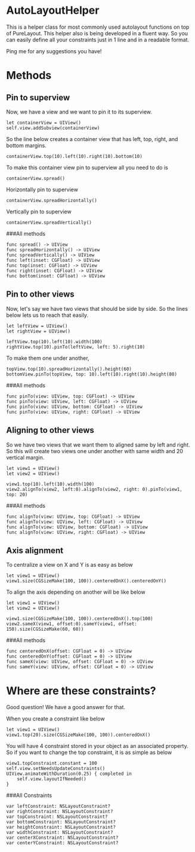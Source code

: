 
# AutoLayoutHelper

This is a helper class for most commonly used autolayout functions on top of PureLayout. This helper also is being developed in a fluent way. So you can easily define all your constraints just in 1 line and in a readable format.

Ping me for any suggestions you have!

# Methods

## Pin to superview
Now, we have a view and we want to pin it to its superview. 

```
let containerView = UIView()
self.view.addSubview(containerView)
```

So the line below creates a container view that has left, top, right, and bottom margins.
```
containerView.top(10).left(10).right(10).bottom(10)
```
To make this container view pin to superview all you need to do is
```
containerView.spread()
```
Horizontally pin to superview
```
containerView.spreadHorizontally()
```
Vertically pin to superview
```
containerView.spreadVertically()
```

###All methods
```
func spread() -> UIView
func spreadHorizontally() -> UIView
func spreadVertically() -> UIView
func left(inset: CGFloat) -> UIView
func top(inset: CGFloat) -> UIView
func right(inset: CGFloat) -> UIView
func bottom(inset: CGFloat) -> UIView
```

## Pin to other views

Now, let's say we have two views that should be side by side. So the lines below lets us to reach that easily.
```
let leftView = UIView()
let rightView = UIView()

leftView.top(10).left(10).width(100)
rightView.top(10).pinTo(leftView, left: 5).right(10)
```

To make them one under another,
```
topView.top(10).spreadHorizontally().height(60)
bottomView.pinTo(topView, top: 10).left(10).right(10).height(80)
```

###All methods
```
func pinTo(view: UIView, top: CGFloat) -> UIView
func pinTo(view: UIView, left: CGFloat) -> UIView
func pinTo(view: UIView, bottom: CGFloat) -> UIView
func pinTo(view: UIView, right: CGFloat) -> UIView
```


## Aligning to other views

So we have two views that we want them to aligned same by left and right. So this will create two views one under another with same width and 20 vertical margin.
```
let view1 = UIView()
let view2 = UIView()

view1.top(10).left(10).width(100)
view2.alignTo(view2, left:0).alignTo(view2, right: 0).pinTo(view1, top: 20)
```

###All methods
```
func alignTo(view: UIView, top: CGFloat) -> UIView
func alignTo(view: UIView, left: CGFloat) -> UIView
func alignTo(view: UIView, bottom: CGFloat) -> UIView
func alignTo(view: UIView, right: CGFloat) -> UIView
```



## Axis alignment

To centralize a view on X and Y is as easy as below
```
let view1 = UIView()
view1.size(CGSizeMake(100, 100)).centeredOnX().centeredOnY()
```

To align the axis depending on another will be like below
```
let view1 = UIView()
let view2 = UIView()

view1.size(CGSizeMake(100, 100)).centeredOnX().top(100)
view2.sameX(view1, offset:0).sameY(view1, offset: 150).size(CGSizeMake(60, 60))
```

###All methods
```
func centeredOnX(offset: CGFloat = 0) -> UIView
func centeredOnY(offset: CGFloat = 0) -> UIView
func sameX(view: UIView, offset: CGFloat = 0) -> UIView
func sameY(view: UIView, offset: CGFloat = 0) -> UIView
```

# Where are these constraints?

Good question! We have a good answer for that. 

When you create a constraint like below
```
let view1 = UIView()
view1.top(20).size(CGSizeMake(100, 100)).centeredOnX()
```

You will have 4 constraint stored in your object as an associated property. So if you want to change the top constraint, it is as simple as below
```
view1.topConstraint.constant = 100
self.view.setNeedsUpdateConstraints()
UIView.animateWithDuration(0.25) { completed in
	self.view.layoutIfNeeded()
}
```

###All Constraints
```
var leftConstraint: NSLayoutConstraint?
var rightConstraint: NSLayoutConstraint?
var topConstraint: NSLayoutConstraint?
var bottomConstraint: NSLayoutConstraint?
var heightConstraint: NSLayoutConstraint?
var widthConstraint: NSLayoutConstraint?
var centerXConstraint: NSLayoutConstraint?
var centerYConstraint: NSLayoutConstraint?
```
